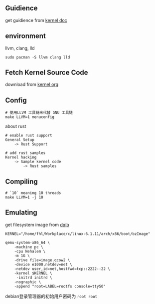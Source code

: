 ## Guidience

get guidience from [kernel doc](https://www.kernel.org/doc)

## environment

llvm, clang, lld

```shell
sudo pacman -S llvm clang lld
```

## Fetch Kernel Source Code 

download from [kernel org](https://www.kernel.org/)

## Config

```shell
# 使用LLVM 工具链来代替 GNU 工具链
make LLVM=1 menuconfig
```

about rust

```
# enable rust support
General Setup
    -> Rust Support

# add rust samples
Kernel hacking
    -> Sample kernel code
        -> Rust samples

```

## Compiling

```shell
# `10` meaning 10 threads
make LLVM=1 -j 10
```

## Emulating

get filesystem image from [dqib](https://people.debian.org/~gio/dqib/)

```
KERNEL="/home/fhl/Workplace/c/linux-6.1.11/arch/x86/boot/bzImage"

qemu-system-x86_64 \
    -machine pc \
    -cpu Nehalem \
    -m 1G \
    -drive file=image.qcow2 \
    -device e1000,netdev=net \
    -netdev user,id=net,hostfwd=tcp::2222-:22 \
    -kernel $KERNEL \ 
     -initrd initrd \
    -nographic \
    -append "root=LABEL=rootfs console=ttyS0"
```

debian登录管理器的初始用户密码为 `root root`


